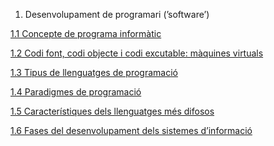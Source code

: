 1. Desenvolupament de programari (’software’)

  [1.1 Concepte de programa informàtic](https://github.com/zapatillaasesina/m5uf1/blob/master/Programa_Informatic.md)

  [1.2 Codi font, codi objecte i codi excutable: màquines virtuals]()
 
  [1.3 Tipus de llenguatges de programació]()
  
  [1.4 Paradigmes de programació]()
  
  [1.5 Característiques dels llenguatges més difosos]()
  
  [1.6 Fases del desenvolupament dels sistemes d’informació]()
  
